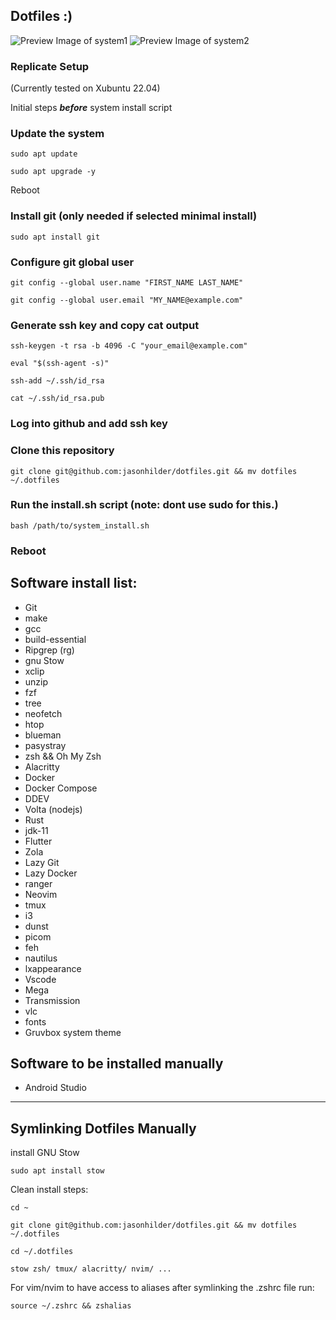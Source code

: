 Dotfiles :)
--------------------------------

![Preview Image of system1](https://github.com/jasonhilder/dotfiles/blob/main/preview-1.png)
![Preview Image of system2](https://github.com/jasonhilder/dotfiles/blob/main/preview-2.png)

### Replicate Setup

(Currently tested on Xubuntu 22.04)

Initial steps ***before*** system install script

### Update the system
```
sudo apt update

sudo apt upgrade -y
```
Reboot

### Install git (only needed if selected minimal install)
```
sudo apt install git
```

### Configure git global user
```
git config --global user.name "FIRST_NAME LAST_NAME"

git config --global user.email "MY_NAME@example.com"
```

### Generate ssh key and copy cat output
```
ssh-keygen -t rsa -b 4096 -C "your_email@example.com"

eval "$(ssh-agent -s)"

ssh-add ~/.ssh/id_rsa

cat ~/.ssh/id_rsa.pub
```

### Log into github and add ssh key

### Clone this repository
```
git clone git@github.com:jasonhilder/dotfiles.git && mv dotfiles ~/.dotfiles
```

### Run the install.sh script (note: dont use sudo for this.)
```
bash /path/to/system_install.sh
```

### Reboot

## Software install list:
- Git
- make
- gcc
- build-essential
- Ripgrep (rg)
- gnu Stow
- xclip
- unzip
- fzf
- tree
- neofetch
- htop
- blueman
- pasystray
- zsh && Oh My Zsh
- Alacritty
- Docker
- Docker Compose
- DDEV
- Volta (nodejs)
- Rust
- jdk-11
- Flutter
- Zola
- Lazy Git
- Lazy Docker
- ranger
- Neovim
- tmux
- i3
- dunst
- picom
- feh
- nautilus
- lxappearance
- Vscode
- Mega
- Transmission
- vlc
- fonts
- Gruvbox system theme

## Software to be installed manually
- Android Studio

---

## Symlinking Dotfiles Manually

install GNU Stow
```
sudo apt install stow
```

Clean install steps:

```
cd ~

git clone git@github.com:jasonhilder/dotfiles.git && mv dotfiles ~/.dotfiles

cd ~/.dotfiles

stow zsh/ tmux/ alacritty/ nvim/ ...
```

For vim/nvim to have access to aliases after symlinking the .zshrc file run:
```
source ~/.zshrc && zshalias
```
